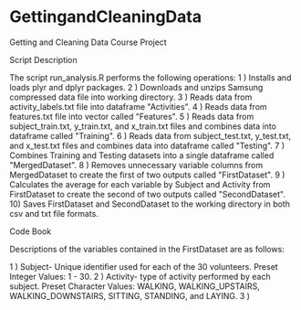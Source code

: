 #  GettingandCleaningData
 Getting and Cleaning Data Course Project


Script Description

The script run_analysis.R performs the following operations:
1 )  Installs and loads plyr and dplyr packages.
2 )  Downloads and unzips Samsung compressed data file into working directory.
3 )  Reads data from activity_labels.txt file into dataframe "Activities".
4 )  Reads data from features.txt file into vector called "Features".
5 )  Reads data from subject_train.txt, y_train.txt, and x_train.txt files and combines data into dataframe called
     "Training".
6 )  Reads data from subject_test.txt, y_test.txt, and x_test.txt files and combines data into dataframe called "Testing".
7 )  Combines Training and Testing datasets into a single dataframe called "MergedDataset".
8 )  Removes unnecessary variable columns from MergedDataset to create the first of two outputs called "FirstDataset".
9 )  Calculates the average for each variable by Subject and Activity from FirstDataset to create the second of two outputs
     called "SecondDataset".
10)  Saves FirstDataset and SecondDataset to the working directory in both csv and txt file formats.


Code Book

Descriptions of the variables contained in the FirstDataset are as follows:

1 )  Subject- Unique identifier used for each of the 30 volunteers.  Preset Integer Values: 1 - 30.
2 )  Activity- type of activity performed by each subject.  Preset Character Values: WALKING, WALKING_UPSTAIRS,
     WALKING_DOWNSTAIRS, SITTING, STANDING, and LAYING.
3 )  


